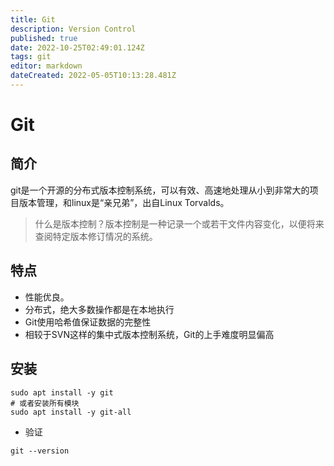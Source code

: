 ```yaml
---
title: Git
description: Version Control
published: true
date: 2022-10-25T02:49:01.124Z
tags: git
editor: markdown
dateCreated: 2022-05-05T10:13:28.481Z
---
```


# Git

## 简介

git是一个开源的分布式版本控制系统，可以有效、高速地处理从小到非常大的项目版本管理，和linux是“亲兄弟”，出自Linux Torvalds。

> 什么是版本控制？版本控制是一种记录一个或若干文件内容变化，以便将来查阅特定版本修订情况的系统。

## 特点

- 性能优良。
- 分布式，绝大多数操作都是在本地执行
- Git使用哈希值保证数据的完整性
- 相较于SVN这样的集中式版本控制系统，Git的上手难度明显偏高

## 安装

```shell
sudo apt install -y git
# 或者安装所有模块
sudo apt install -y git-all
```

- 验证

```shell
git --version
```